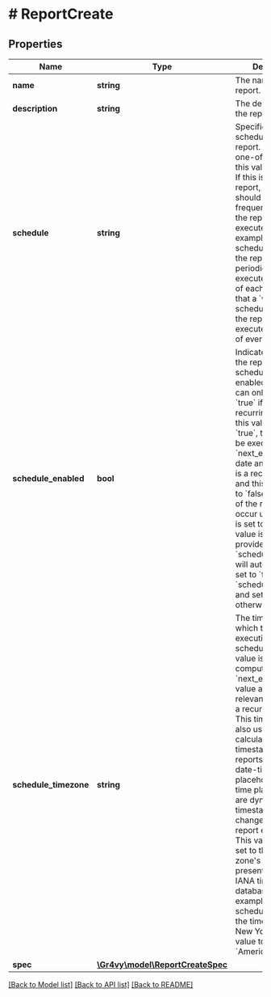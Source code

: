 # # ReportCreate

## Properties

Name | Type | Description | Notes
------------ | ------------- | ------------- | -------------
**name** | **string** | The name of the report. |
**description** | **string** | The description of the report. | [optional]
**schedule** | **string** | Specifies the schedule of the report.  If this is a one-off report, set this value to &#x60;once&#x60;.  If this is a recurring report, this value should be set to the frequency by which the report will be executed. For example, a &#x60;monthly&#x60; schedule means that the report will be periodically executed at the start of each month.  Note that a &#x60;weekly&#x60; schedule means that the report will be executed at the start of every Monday. | [optional] [default to 'once']
**schedule_enabled** | **bool** | Indicates whether the report&#39;s scheduling is enabled. This value can only be set to &#x60;true&#x60; if this is a recurring report.  If this value is set to &#x60;true&#x60;, the report will be executed at the &#x60;next_execution_at&#x60; date and time.  If this is a recurring report and this value is set to &#x60;false&#x60;, executions of the report will not occur until this value is set to &#x60;true&#x60;.  If this value is not provided, &#x60;schedule_enabled&#x60; will automatically be set to &#x60;false&#x60; if &#x60;schedule&#x60; is &#x60;once&#x60; and set to &#x60;true&#x60; otherwise. | [optional]
**schedule_timezone** | **string** | The time zone in which the report&#39;s executions will be scheduled. This value is used to compute the report&#39;s &#x60;next_execution_at&#x60; value and is only relevant when this is a recurring report. This time zone is also used to calculate the timestamp range for reports that use date-time placeholders. Date-time placeholders are dynamic timestamps that change with every report execution.  This value must be set to the time zone&#39;s name as presented in the IANA time zone database. For example, to schedule reports in the time zone of New York, set this value to &#x60;America/New_York&#x60;. | [optional] [default to 'Etc/UTC']
**spec** | [**\Gr4vy\model\ReportCreateSpec**](ReportCreateSpec.md) |  |

[[Back to Model list]](../../README.md#models) [[Back to API list]](../../README.md#endpoints) [[Back to README]](../../README.md)
